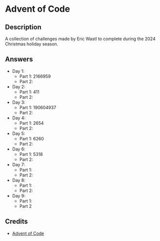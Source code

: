 # Advent of Code

## Description

A collection of challenges made by Eric Wastl to complete during the 2024
Christmas holiday season.

## Answers

- Day 1:
    - Part 1: 2166959
    - Part 2:
- Day 2:
    - Part 1: 411
    - Part 2:
- Day 3:
    - Part 1: 190604937
    - Part 2:
- Day 4:
    - Part 1: 2654
    - Part 2:
- Day 5:
    - Part 1: 6260
    - Part 2: 
- Day 6:
    - Part 1: 5318
    - Part 2:
- Day 7:
    - Part 1:
    - Part 2:
- Day 8:
    - Part 1:
    - Part 2:
- Day 9:
    - Part 1:
    - Part 2

## Credits

- [Advent of Code](https://adventofcode.com/)
